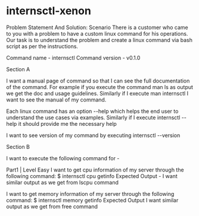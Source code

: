 # internsctl-xenon

Problem Statement And Solution:
Scenario There is a customer who came to you with a problem to have a custom linux command for his operations. Our task is to understand the problem and create a linux command via bash script as per the instructions.

Command name - internsctl
Command version - v0.1.0


Section A

I want a manual page of command so that I can see the full documentation of the command. For example if you execute the command man ls as output we get the doc and usage guidelines. Similarly if I execute man internsctl I want to see the manual of my command.

Each linux command has an option --help which helps the end user to understand the use cases via examples. Similarly if I execute internsctl --help it should provide me the necessary help

I want to see version of my command by executing internsctl --version








Section B

I want to execute the following command for -

Part1 | Level Easy I want to get cpu information of my server through the following command:
$ internsctl cpu getinfo Expected Output - I want similar output as we get from lscpu command

I want to get memory information of my server through the following command: $ internsctl memory getinfo Expected Output I want similar output as we get from free command
